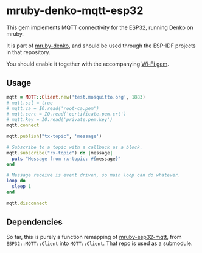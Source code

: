# mruby-denko-mqtt-esp32

This gem implements MQTT connectivity for the ESP32, running Denko on mruby.

It is part of [mruby-denko](https://github.com/denko-rb/mruby-denko), and should be used through the ESP-IDF projects in that repository.

You should enable it together with the accompanying [Wi-Fi gem](https://github.com/denko-rb/mruby-denko-wifi-esp32).

## Usage

```ruby
mqtt = MQTT::Client.new('test.mosquitto.org', 1883)
# mqtt.ssl = true
# mqtt.ca = IO.read('root-ca.pem')
# mqtt.cert = IO.read('certificate.pem.crt')
# mqtt.key = IO.read('private.pem.key')
mqtt.connect

mqtt.publish("tx-topic", 'message')

# Subscribe to a topic with a callback as a block.
mqtt.subscribe("rx-topic") do |message|
  puts "Message from rx-topic: #{message}"
end

# Message receive is event driven, so main loop can do whatever.
loop do
  sleep 1
end

mqtt.disconnect
```

## Dependencies

So far, this is purely a function remapping of [mruby-esp32-mqtt](https://github.com/mruby-esp32/mruby-esp32-mqtt), from `ESP32::MQTT::Client` into `MQTT::Client`. That repo is used as a submodule.
